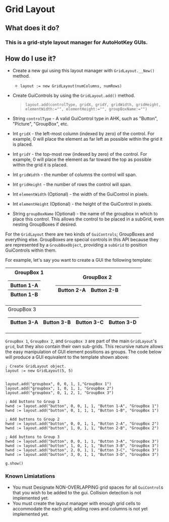 # Grid Layout

## What does it do?

### This is a grid-style layout manager for AutoHotKey GUIs. 

## How do I use it?

+ Create a new gui using this layout manager with `GridLayout.__New()` method.
  + ```
    layout := new GridLayout(numColumns, numRows)
    ```


+ Create GuiControls by using the `GridLayout.add()` method.
  > `layout.add(controlType, gridX, gridY, gridWidth, gridHeight, elementWidth:="", elementHeight:="", groupBoxName:="")`

+ String `controlType` - A valid GuiControl type in AHK, such as "Button", "Picture", "GroupBox", etc.
+ Int `gridX` - the left-most column (indexed by zero) of the control. For example, 0 will place the element as far left as possible within the grid it is placed.
+ Int `gridY` - the top-most row (indexed by zero) of the control. For example, 0 will place the element as far toward the top as possible within the grid it is placed.
+ Int `gridWidth` - the number of columns the control will span. 
+ Int `gridHeight` - the number of rows the control will span.
+ Int `elementWidth` (Optional) - the width of the GuiControl in pixels. 
+ Int `elementHeight` (Optional) - the height of the GuiControl in pixels.
+ String `groupBoxName` (Optional) - the name of the groupbox in which to place this control. This allows the control to be placed in a subGrid, even nesting GroupBoxes if desired.

For the `GridLayout` there are two kinds of `GuiControls`; GroupBoxes and everything else. GroupBoxes are special controls in this API because they are represented by a `GroubBoxObject`, providing a `subGrid` to position GuiControls within them.

For example, let's say you want to create a GUI the following template:

<table>
    <thead>
        <tr>
            <th>GroupBox 1<table> <thead> <tr> <th>Button 1-A</th> </tr> <tr> <th>Button 1-B</th> </tr> </thead> <tbody> </tbody> </table></th>
            <th>GroupBox 2<table> <thead> <tr> <th>Button 2-A</th> <th>Button 2-B</th> </tr> </thead> </table></th>
        </tr>
    </thead>
    <tbody>
        <tr>
            <td colspan="2">GroupBox 3<table> <thead> <tr> <th>Button 3-A</th> <th>Button 3-B</th> <th>Button 3-C</th> <th>Button 3-D</th> </tr> </thead> </table></td>
        </tr>
    </tbody>
</table>

`GroupBox 1`, `GroupBox 2`, and `GroupBox 3` are part of the main `GridLayout`'s `grid`, but they also contain their own sub-grids. This recursive nature allows the easy manipulation of GUI element positions as groups. The code below will produce a GUI equivalent to the template shown above:</br>

```
; Create GridLayout object.
layout := new GridLayout(5, 5)

 
layout.add("groupbox", 0, 0, 1, 1,"GroupBox 1")
layout.add("groupbox", 1, 0, 1, 1, "GroupBox 2")
layout.add("groupbox", 0, 1, 2, 1, "GroupBox 3")

; Add buttons to Group 1
hwnd := layout.add("button", 0, 0, 1, 1, "Button 1-A", "GroupBox 1")
hwnd := layout.add("button", 0, 1, 1, 1, "Button 1-B", "GroupBox 1")	

; Add buttons to Group 2
hwnd := layout.add("button", 0, 0, 1, 1, "Button 2-A", "GroupBox 2")
hwnd := layout.add("button", 1, 0, 1, 1, "Button 2-B", "GroupBox 2")

; Add buttons to Group 3
hwnd := layout.add("button", 0, 0, 1, 1, "Button 3-A", "GroupBox 3")
hwnd := layout.add("button", 1, 0, 1, 1, "Button 3-B", "GroupBox 3")
hwnd := layout.add("button", 2, 0, 1, 1, "Button 3-C", "GroupBox 3")
hwnd := layout.add("button", 3, 0, 1, 1, "Button 3-D", "GroupBox 3")

g.show()
```


### Known Limiatations
- You must Designate NON-OVERLAPPING grid spaces for all `GuiControl`s that you wish to be added to the gui. Collision detection is not implemented yet.
- You must create the layout manager with enough grid cells to accommodate the each grid; adding rows and columns is not yet implemented yet.